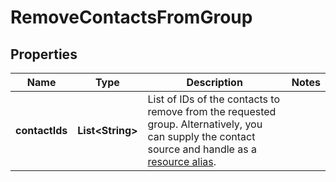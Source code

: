 

# RemoveContactsFromGroup


## Properties

| Name | Type | Description | Notes |
|------------ | ------------- | ------------- | -------------|
|**contactIds** | **List&lt;String&gt;** | List of IDs of the contacts to remove from the requested group. Alternatively, you can supply the contact source and handle as a [resource alias](https://dev.frontapp.com/docs/resource-aliases-1). |  |



